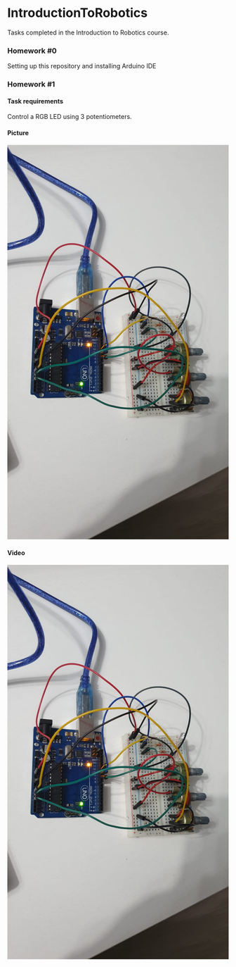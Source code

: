 # IntroductionToRobotics
Tasks completed in the Introduction to Robotics course.

### Homework #0
Setting up this repository and installing Arduino IDE

### Homework #1

#### Task requirements
Control a RGB LED using 3 potentiometers.

#### Picture
![Homework1](assets/Homework1-IntroductionToRobotics.jpeg)

#### Video
<a href =  "https://www.youtube.com/shorts/155iOZfabvE"><img src = "assets/Homework1-IntroductionToRobotics.jpeg"></a>


